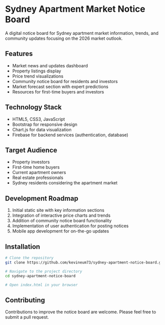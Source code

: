 # Sydney Apartment Market Notice Board

A digital notice board for Sydney apartment market information, trends, and community updates focusing on the 2026 market outlook.

## Features

- Market news and updates dashboard
- Property listings display
- Price trend visualizations
- Community notice board for residents and investors
- Market forecast section with expert predictions
- Resources for first-time buyers and investors

## Technology Stack

- HTML5, CSS3, JavaScript
- Bootstrap for responsive design
- Chart.js for data visualization
- Firebase for backend services (authentication, database)

## Target Audience

- Property investors
- First-time home buyers
- Current apartment owners
- Real estate professionals
- Sydney residents considering the apartment market

## Development Roadmap

1. Initial static site with key information sections
2. Integration of interactive price charts and trends
3. Addition of community notice board functionality
4. Implementation of user authentication for posting notices
5. Mobile app development for on-the-go updates

## Installation

```bash
# Clone the repository
git clone https://github.com/kevineum73/sydney-apartment-notice-board.git

# Navigate to the project directory
cd sydney-apartment-notice-board

# Open index.html in your browser
```

## Contributing

Contributions to improve the notice board are welcome. Please feel free to submit a pull request.